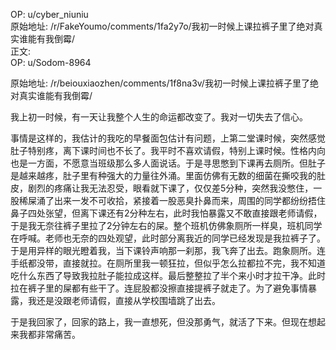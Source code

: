 
OP: u/cyber_niuniu  
原始地址: /r/FakeYoumo/comments/1fa2y7o/我初一时候上课拉裤子里了绝对真实谁能有我倒霉/  
正文:  
OP: u/Sodom-8964  

 原始地址: /r/beiouxiaozhen/comments/1f8na3v/我初一时候上课拉裤子里了绝对真实谁能有我倒霉/  

我上初一时候，有一天让我整个人生的命运都改变了。我对一切失去了信心。

事情是这样的，我估计的我吃的早餐面包估计有问题，上第二堂课时候，突然感觉肚子特别疼，离下课时间也不长了。我平时不喜欢请假，特别上课时候。性格内向也是一方面，不愿意当班级那么多人面说话。于是寻思憋到下课再去厕所。但肚子是越来越疼，肚子里有种强大的力量往外涌。里面仿佛有无数的细菌在撕咬我的肚皮，剧烈的疼痛让我无法忍受，眼看就下课了，仅仅差5分种，突然我没憋住，一股稀屎涌了出来一发不可收拾，紧接着一股恶臭扑鼻而来，周围的同学都纷纷捂住鼻子四处张望，但离下课还有2分种左右，此时我怕暴露又不敢直接跟老师请假，于是我无奈往裤子里拉了2分钟左右的屎。整个班机仿佛象厕所一样臭，班机同学在呼喊。老师也无奈的四处观望，此时部分离我近的同学已经发现是我拉裤子了。于是用异样的眼光瞪着我，当下课铃声响那一刹那，我飞奔了出去。跑象厕所。连手纸都没带，直接就拉。在厕所里我一顿狂拉，但似乎怎么拉都拉不完，我不知道吃什么东西了导致我拉肚子能拉成这样。最后整整拉了半个来小时才拉干净。此时拉在裤子里的屎都有些干了。连屁股都没擦直接提裤子就走了。为了避免事情暴露，我还是没跟老师请假，直接从学校围墙跳了出去。

于是我回家了，回家的路上，我一直想死，但没那勇气，就活了下来。但现在想起来我都非常痛苦。
